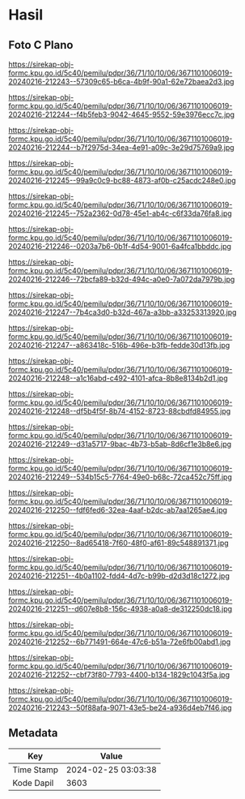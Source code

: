 # Hasil

## Foto C Plano

https://sirekap-obj-formc.kpu.go.id/5c40/pemilu/pdpr/36/71/10/10/06/3671101006019-20240216-212243--57309c65-b6ca-4b9f-90a1-62e72baea2d3.jpg

https://sirekap-obj-formc.kpu.go.id/5c40/pemilu/pdpr/36/71/10/10/06/3671101006019-20240216-212244--f4b5feb3-9042-4645-9552-59e3976ecc7c.jpg

https://sirekap-obj-formc.kpu.go.id/5c40/pemilu/pdpr/36/71/10/10/06/3671101006019-20240216-212244--b7f2975d-34ea-4e91-a09c-3e29d75769a9.jpg

https://sirekap-obj-formc.kpu.go.id/5c40/pemilu/pdpr/36/71/10/10/06/3671101006019-20240216-212245--99a9c0c9-bc88-4873-af0b-c25acdc248e0.jpg

https://sirekap-obj-formc.kpu.go.id/5c40/pemilu/pdpr/36/71/10/10/06/3671101006019-20240216-212245--752a2362-0d78-45e1-ab4c-c6f33da76fa8.jpg

https://sirekap-obj-formc.kpu.go.id/5c40/pemilu/pdpr/36/71/10/10/06/3671101006019-20240216-212246--0203a7b6-0b1f-4d54-9001-6a4fca1bbddc.jpg

https://sirekap-obj-formc.kpu.go.id/5c40/pemilu/pdpr/36/71/10/10/06/3671101006019-20240216-212246--72bcfa89-b32d-494c-a0e0-7a072da7979b.jpg

https://sirekap-obj-formc.kpu.go.id/5c40/pemilu/pdpr/36/71/10/10/06/3671101006019-20240216-212247--7b4ca3d0-b32d-467a-a3bb-a33253313920.jpg

https://sirekap-obj-formc.kpu.go.id/5c40/pemilu/pdpr/36/71/10/10/06/3671101006019-20240216-212247--a863418c-516b-496e-b3fb-fedde30d13fb.jpg

https://sirekap-obj-formc.kpu.go.id/5c40/pemilu/pdpr/36/71/10/10/06/3671101006019-20240216-212248--a1c16abd-c492-4101-afca-8b8e8134b2d1.jpg

https://sirekap-obj-formc.kpu.go.id/5c40/pemilu/pdpr/36/71/10/10/06/3671101006019-20240216-212248--df5b4f5f-8b74-4152-8723-88cbdfd84955.jpg

https://sirekap-obj-formc.kpu.go.id/5c40/pemilu/pdpr/36/71/10/10/06/3671101006019-20240216-212249--d31a5717-9bac-4b73-b5ab-8d6cf1e3b8e6.jpg

https://sirekap-obj-formc.kpu.go.id/5c40/pemilu/pdpr/36/71/10/10/06/3671101006019-20240216-212249--534b15c5-7764-49e0-b68c-72ca452c75ff.jpg

https://sirekap-obj-formc.kpu.go.id/5c40/pemilu/pdpr/36/71/10/10/06/3671101006019-20240216-212250--fdf6fed6-32ea-4aaf-b2dc-ab7aa1265ae4.jpg

https://sirekap-obj-formc.kpu.go.id/5c40/pemilu/pdpr/36/71/10/10/06/3671101006019-20240216-212250--8ad65418-7f60-48f0-af61-89c548891371.jpg

https://sirekap-obj-formc.kpu.go.id/5c40/pemilu/pdpr/36/71/10/10/06/3671101006019-20240216-212251--4b0a1102-fdd4-4d7c-b99b-d2d3d18c1272.jpg

https://sirekap-obj-formc.kpu.go.id/5c40/pemilu/pdpr/36/71/10/10/06/3671101006019-20240216-212251--d607e8b8-156c-4938-a0a8-de312250dc18.jpg

https://sirekap-obj-formc.kpu.go.id/5c40/pemilu/pdpr/36/71/10/10/06/3671101006019-20240216-212252--6b771491-664e-47c6-b51a-72e6fb00abd1.jpg

https://sirekap-obj-formc.kpu.go.id/5c40/pemilu/pdpr/36/71/10/10/06/3671101006019-20240216-212252--cbf73f80-7793-4400-b134-1829c1043f5a.jpg

https://sirekap-obj-formc.kpu.go.id/5c40/pemilu/pdpr/36/71/10/10/06/3671101006019-20240216-212243--50f88afa-9071-43e5-be24-a936d4eb7f46.jpg


## Metadata

| Key        | Value               |
| ---------- | ------------------- |
| Time Stamp | 2024-02-25 03:03:38 |
| Kode Dapil | 3603                |



